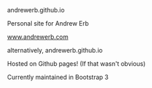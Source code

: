 andrewerb.github.io

Personal site for Andrew Erb

www.andrewerb.com

alternatively, andrewerb.github.io

Hosted on Github pages! (If that wasn't obvious)



Currently maintained in Bootstrap 3

